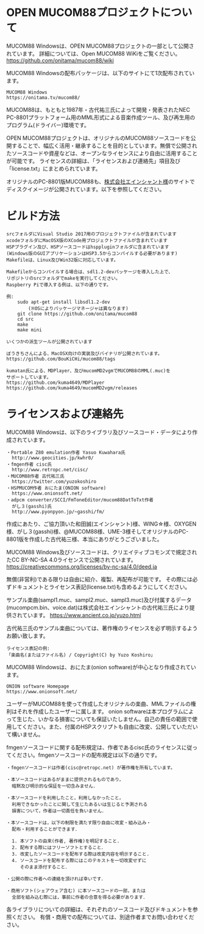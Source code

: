 
# OPEN MUCOM88プロジェクトについて

MUCOM88 Windowsは、OPEN MUCOM88プロジェクトの一部として公開されています。
詳細については、Open MUCOM88 WiKiをご覧ください。
https://github.com/onitama/mucom88/wiki

MUCOM88 Windowsの配布パッケージは、以下のサイトにて1次配布されています。

	MUCOM88 Windows
	https://onitama.tv/mucom88/

MUCOM88は、もともと1987年・古代祐三氏によって開発・発表されたNEC PC-8801プラットフォーム用のMML形式による音楽作成ツール、及び再生用のプログラム(ドライバー)環境です。

OPEN MUCOM88プロジェクトは、オリジナルのMUCOM88ソースコードを公開することで、幅広く活用・継承することを目的としています。無償で公開されたソースコードや資産などは、オープンなライセンスにより自由に活用することが可能です。
ライセンスの詳細は、「ライセンスおよび連絡先」項目及び「license.txt」にまとめられています。

オリジナルのPC-8801版MUCOM88も、[株式会社エインシャント様](https://www.ancient.co.jp/~mucom88/)のサイトでディスクイメージが公開されています。以下を参照してください。


# ビルド方法

	srcフォルダにVisual Studio 2017用のプロジェクトファイルが含まれています
	xcodeフォルダにMacOSX版のXCode用プロジェクトファイルが含まれています
	HSPプラグイン及び、HSPソースコードはhsppluginフォルダに含まれています
	(Windows版のGUIアプリケーションはHSP3.5からコンパイルする必要があります)
	Makefileは、Linux及びWin32版に対応しています。

	Makefileからコンパイルする場合は、sdl1.2-devパッケージを導入した上で、
	リポジトリのsrcフォルダでmakeを実行してください。
	Raspberry Piで導入する例は、以下の通りです。

	例:
		sudo apt-get install libsdl1.2-dev
			(※OSによりパッケージマネージャは異なります)
		git clone https://github.com/onitama/mucom88
		cd src
		make
		make mini

	いくつかの派生ツールが公開されています

	ぼうきちさんによる、MacOSX向けの実装及びバイナリが公開されています。
	https://github.com/BouKiCHi/mucom88/tags

	kumatan氏による、MDPlayer、及びmucomMD2vgmでMUCOM88のMML(.muc)を
	サポートしています。
	https://github.com/kuma4649/MDPlayer
	https://github.com/kuma4649/mucomMD2vgm/releases


# ライセンスおよび連絡先

MUCOM88 Windowsは、以下のライブラリ及びソースコード・データにより作成されています。

	・Portable Z80 emulation作者 Yasuo Kuwahara氏
	  http://www.geocities.jp/kwhr0/
	・fmgen作者 cisc氏
	  http://www.retropc.net/cisc/
	・MUCOM88作者 古代祐三氏
	  https://twitter.com/yuzokoshiro
	・HSPMUCOM作者 おにたま(ONION software)
	  https://www.onionsoft.net/
	・adpcm converter/SCCI/FmToneEditor/mucom88DatToTxt作者
	  がし３(gasshi)氏
	  http://www.pyonpyon.jp/~gasshi/fm/

作成にあたり、ご協力頂いた和田誠(エインシャント)様、WING☆様、OXYGEN様、がし３(gasshi)様、@MUCOM88様、UME-3様そしてオリジナルのPC-8801版を作成した古代祐三様、本当にありがとうございました。

MUCOM88 Windows及びソースコードは、クリエイティブコモンズで規定されたCC BY-NC-SA 4.0ライセンスで公開されています。
https://creativecommons.org/licenses/by-nc-sa/4.0/deed.ja

無償(非営利)である限りは自由に紹介、複製、再配布が可能です。
その際には必ずドキュメントとライセンス表記(license.txt)も含めるようにしてください。

サンプル楽曲(sampl1.muc、sampl2.muc、sampl3.muc)及び付属するデータ(mucompcm.bin、voice.dat)は株式会社エインシャントの古代祐三氏により提供されています。
https://www.ancient.co.jp/yuzo.html

古代祐三氏のサンプル楽曲については、著作権のライセンスを必ず明示するようお願い致します。

	ライセンス表記の例:
	「楽曲名(またはファイル名) / Copyright(C) by Yuzo Koshiro」


MUCOM88 Windowsは、おにたま(onion software)が中心となり作成されています。

	ONION software Homepage
	https://www.onionsoft.net/

ユーザーがMUCOM88を使って作成したオリジナルの楽曲、MMLファイルの権利はそれを作成したユーザーに属します。
onion softwareは本プログラムによって生じた、いかなる損害についても保証いたしません。自己の責任の範囲で使用してください。また、付属のHSPスクリプトも自由に改変、公開していただいて構いません。


fmgenソースコードに関する配布規定は、作者であるcisc氏のライセンスに従ってください。fmgenソースコードの配布規定は以下の通りです。

	・fmgenソースコードは作者(cisc@retropc.net) が著作権を所有しています。

	・本ソースコードはあるがままに提供されるものであり，
	  暗黙及び明示的な保証を一切含みません．

	・本ソースコードを利用したこと，利用しなかったこと，
	  利用できなかったことに関して生じたあるいは生じると予測される
	  損害について，作者は一切責任を負いません．

	・本ソースコードは，以下の制限を満たす限り自由に改変・組み込み・
	  配布・利用することができます．

	  1. 本ソフトの由来(作者, 著作権)を明記すること.
	  2. 配布する際にはフリーソフトとすること．
	  3. 改変したソースコードを配布する際は改変内容を明示すること.
	  4. ソースコードを配布する際にはこのテキストを一切改変せずに
	     そのまま添付すること．

	・公開の際に作者への連絡を頂ければ幸いです．

	・商用ソフト(シェアウェア含む) に本ソースコードの一部，または
	  全部を組み込む際には，事前に作者の合意を得る必要があります．

各ライブラリについての詳細は、それぞれのソースコード及びドキュメントを参照ください。
有償・商用での配布については、別途作者までお問い合わせください。


